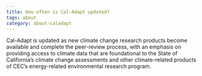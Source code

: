 ```yaml
---
title: How often is Cal-Adapt updated?
tags: about
category: about-caladapt
---
```


Cal-Adapt is updated as new climate change research products become available and complete the peer-review process, with an emphasis on providing access to climate data that are foundational to the State of California’s climate change assessments and other climate-related products of CEC’s energy-related environmental research program.
